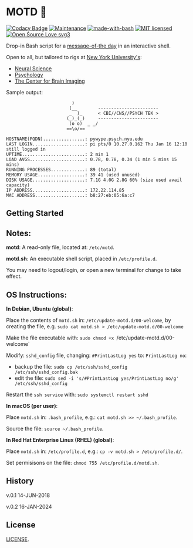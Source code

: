 # MOTD :robot:
[![Codacy Badge](https://api.codacy.com/project/badge/Grade/5bec09878ee4444fbfcd862f8a5afeb8)](https://www.codacy.com/app/marshki/MOTD?utm_source=github.com&amp;utm_medium=referral&amp;utm_content=marshki/MOTD&amp;utm_campaign=Badge_Grade)
[![Maintenance](https://img.shields.io/badge/Maintained%3F-yes-green.svg)](https://GitHub.com/Naereen/StrapDown.js/graphs/commit-activity)
[![made-with-bash](https://img.shields.io/badge/Made%20with-Bash-1f425f.svg)](https://www.gnu.org/software/bash/)
[![MIT licensed](https://img.shields.io/badge/license-MIT-blue.svg)](https://raw.githubusercontent.com/hyperium/hyper/master/LICENSE)
[![Open Source Love svg3](https://badges.frapsoft.com/os/v3/open-source.svg?v=103)](https://github.com/ellerbrock/open-source-badges/)

Drop-in Bash script for a [message-of-the day](https://en.wikipedia.org/wiki/Motd_(Unix)) in an interactive shell.

Open to all, but tailored to rigs at [New York University's](https://www.nyu.edu/):
 - [Neural Science](https://as.nyu.edu/departments/cns.html)
 - [Psychology](https://as.nyu.edu/departments/psychology.html)
 - [The Center for Brain Imaging](https://as.nyu.edu/research-centers/cbi.html)

Sample output:

                             )
                            (__        -----------------------
                            _  )_      < CBI//CNS//PSYCH TEK >
                           (_)_(_)     -----------------------
                            (o o)  _ _/
                           ==\o/==

    HOSTNAME(FQDN)................: pywype.psych.nyu.edu
    LAST LOGIN....................: pi pts/0 10.27.0.162 Thu Jan 16 12:10 still logged in
    UPTIME........................: 2 min 1
    LOAD AVGS.....................: 0.78, 0.78, 0.34 (1 min 5 mins 15 mins)
    RUNNING PROCESSES.............: 89 (total)
    MEMORY USAGE..................: 39 41 (used unused)
    DISK USAGE....................: 7.1G 4.0G 2.8G 60% (size used avail capacity)
    IP ADDRESS....................: 172.22.114.85
    MAC ADDRESS...................: b8:27:eb:05:6a:c7

## Getting Started 
Notes: 
------
**motd**: A read-only file, located at: `/etc/motd`.

**motd.sh**: An executable shell script, placed in `/etc/profile.d`.

You may need to logout/login, or open a new terminal for change to take effect.

OS Instructions:
----------------
**In Debian, Ubuntu (global)**:

Place the contents of `motd.sh` in: `/etc/update-motd.d/00-welcome`,
by creating the file, e.g. `sudo cat motd.sh > /etc/update-motd.d/00-welcome`

Make the file executable with: `sudo chmod +x `/etc/update-motd.d/00-welcome`

Modify: `sshd_config` file, changing: `#PrintLastLog yes` to: `PrintLastLog no`:

- backup the file: `sudo cp /etc/ssh/sshd_config /etc/ssh/sshd_config.bak`
- edit the file: `sudo sed -i 's/#PrintLastLog yes/PrintLastLog no/g' /etc/ssh/sshd_config`

Restart the `ssh service` with: `sudo systemctl restart sshd`

**In macOS (per user)**:

Place `motd.sh` in: `.bash_profile`, e.g.: `cat motd.sh >> ~/.bash_profile`.

Source the file: `source ~/.bash_profile`.


**In Red Hat Enterprise Linux (RHEL) (global)**:

Place `motd.sh` in: `/etc/profile.d`, e.g.: `cp -v motd.sh > /etc/profile.d/`.

Set permisisons on the file: `chmod 755 /etc/profile.d/motd.sh`.

## History 
v.0.1 14-JUN-2018

v.0.2 16-JAN-2024

## License 
[LICENSE](https://github.com/marshki/MOTD/blob/master/LICENSE).
